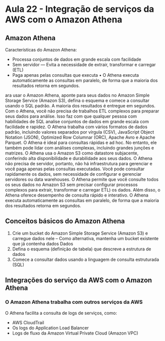 # Aula 22 - Integração de serviços da AWS com o Amazon Athena
## Amazon Athena
Características do Amazon Athena: 
- Processa conjuntos de dados em grande escala com facilidade
- Sem servidor — Evita a necessidade de extrair, transformar e carregar (ETL)
- Paga apenas pelas consultas que executa • O Athena executa automaticamente as consultas em paralelo, de forma que a maioria dos resultados retorna em segundos.

ara usar o Amazon Athena, aponte para seus dados no Amazon Simple Storage Service (Amazon S3), defina o esquema e comece a consultar usando o SQL padrão. 
A maioria dos resultados é entregue em segundos. Com o Athena, você não precisa de trabalhos ETL complexos para preparar seus dados para análise. 
Isso faz com que qualquer pessoa com habilidades de SQL analise conjuntos de dados em grande escala com facilidade e rapidez.
O Athena trabalha com vários formatos de dados padrão, incluindo valores separados por vírgula (CSV), JavaScript Object Notation (JSON), Optimized Row Columnar (ORC), Apache Avro e Apache Parquet. 
O Athena é ideal para consultas rápidas e ad hoc. No entanto, ele também pode lidar com análises complexas, incluindo grandes junções e matrizes. 
O Athena usa o Amazon S3 como datastore subjacente, conferindo alta disponibilidade e durabilidade aos seus dados.
O Athena não precisa de servidor, portanto, não há infraestrutura para gerenciar e você paga apenas pelas consultas executadas. 
Você pode consultar rapidamente os dados, sem necessidade de configurar e gerenciar servidores ou data warehouses. 
O Athena permite que você consulte todos os seus dados no Amazon S3 sem precisar configurar processos complexos para extrair, transformar e carregar ETL) os dados.
Além disso, o Athena oferece desempenho de consulta rápido e interativo. 
O Athena executa automaticamente as consultas em paralelo, de forma que a maioria dos resultados retorna em segundos.

## Conceitos básicos do Amazon Athena 
1. Crie um bucket do Amazon Simple Storage Service (Amazon S3) e carregue dados nele – Como alternativa, mantenha um bucket existente que já contenha dados
Dados
2. Defina o esquema (definição de tabela) que descreve a estrutura de dados
3. Comece a consultar dados usando a linguagem de consulta estruturada (SQL)

## Integrações do serviço da AWS com o Amazon Athena 
### O Amazon Athena trabalha com outros serviços da AWS
O Athena facilita a consulta de logs de serviços, como: 
- AWS CloudTrail
- Os logs do Application Load Balancer
- Logs de fluxo da Amazon Virtual Private Cloud (Amazon VPC)



